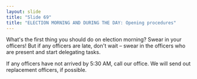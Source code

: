```yaml
---
layout: slide
title: "Slide 69"
title: "ELECTION MORNING AND DURING THE DAY: Opening procedures"
---
```


What's the first thing you should do on election morning? Swear in your officers! But if any officers are late, don't wait – swear in the officers who are present and start delegating tasks.

If any officers have not arrived by 5:30 AM, call our office. We will send out replacement officers, if possible.
